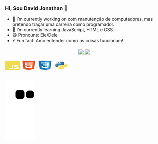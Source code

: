 ### Hi, Sou David Jonathan 👋
- 🔭 I’m currently working on com manutenção de computadores, mas pretendo traçar uma carreira como programador.
- 🌱 I’m currently learning JavaScript, HTML e CSS.
- 😄 Pronouns: Ele/Dele
- ⚡ Fun fact: Amo entender como as coisas funcionam!

<div align="center">
  <a href="https://github.com/davidjonathancf">
  <img height="180em" src="https://github-readme-stats.vercel.app/api?username=davidjonathancf&show_icons=true&theme=highcontrast&include_all_commits=true&count_private=true"/>
  <img height="141em" src="https://github-readme-stats.vercel.app/api/top-langs/?username=davidjonathancf&layout=compact&langs_count=7&theme=highcontrast"/>
</div>

  <div style="display: inline_block"><br>
  <img align="center" alt="David-Js" height="30" width="48" src="https://raw.githubusercontent.com/devicons/devicon/master/icons/javascript/javascript-plain.svg">
  <!--img align="center" alt="David-React" height="30" width="40" src="https://raw.githubusercontent.com/devicons/devicon/master/icons/react/react-original.svg"-->
  <img align="center" alt="David-HTML" height="30" width="48" src="https://raw.githubusercontent.com/devicons/devicon/master/icons/html5/html5-original.svg">
  <img align="center" alt="David-CSS" height="30" width="48" src="https://raw.githubusercontent.com/devicons/devicon/master/icons/css3/css3-original.svg">
  <img align="center" alt="David-Python" height="30" width="48" src="https://raw.githubusercontent.com/devicons/devicon/master/icons/python/python-original.svg">
 
 <!--img align="right" alt="Rafa-pic" height="150" style="border-radius:50px;" "src="https://media.discordapp.net/attachments/639956127056134178/890373478988013628/Publicacoes_Instagram_1_1.png?width=676&height=676"-->
</div>

  ##
  
  <!--div> 
  <a href="https://www.youtube.com/channel/UC_-uuuZbY0AAt9CViNzvc-Q" target="_blank"><img src="https://img.shields.io/badge/YouTube-FF0000?style=for-the-badge&logo=youtube&logoColor=white" target="_blank"></a>
  <a href="https://instagram.com/rafaballerini" target="_blank"><img src="https://img.shields.io/badge/-Instagram-%23E4405F?style=for-the-badge&logo=instagram&logoColor=white" target="_blank"></a>
 	<a href="https://www.twitch.tv/rafaballerinii" target="_blank"><img src="https://img.shields.io/badge/Twitch-9146FF?style=for-the-badge&logo=twitch&logoColor=white" target="_blank"></a>
 <a href="https://discord.gg/wagxzStdcR" target="_blank"><img src="https://img.shields.io/badge/Discord-7289DA?style=for-the-badge&logo=discord&logoColor=white" target="_blank"></a> 
  <a href = "mailto:contatorafaballerini@gmail.com"><img src="https://img.shields.io/badge/-Gmail-%23333?style=for-the-badge&logo=gmail&logoColor=white" target="_blank"></a>
  <a href="https://www.linkedin.com/in/rafaella-ballerini-45875016a" target="_blank"><img src="https://img.shields.io/badge/-LinkedIn-%230077B5?style=for-the-badge&logo=linkedin&logoColor=white" target="_blank"></a--> 
 
  ![Snake animation](https://github.com/rafaballerini/rafaballerini/blob/output/github-contribution-grid-snake.svg)
 
</div>
